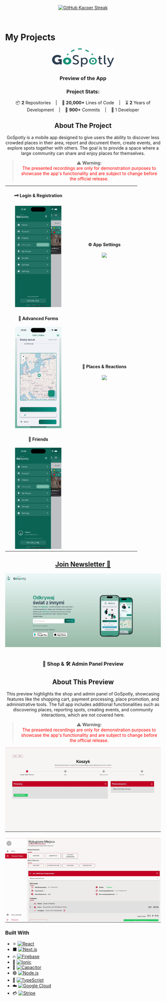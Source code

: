 <p align="center" >
  <a href="https://github.com/inform4tyk">
     <img src="https://streak-stats.demolab.com?user=inform4tyk&hide_border=true&mode=weekly&theme=vue-dark" alt="GitHub Kacper Streak" />
  </a>
</p>
<br />

# My Projects

<div align="center">
  <a href="">
    <img src="./assets/images/gospotly.svg" alt="Logo" width="200" height="60">
  </a>
  <h3 align="center">Preview of the App</h3>

<h3>Project Stats:</h3>
<div style="text-align: center;">

📦 **2** Repositories &nbsp;&nbsp; | &nbsp;&nbsp; 📝 **20,000+** Lines of Code &nbsp;&nbsp; | &nbsp;&nbsp; ⏳ **2** Years of Development &nbsp;&nbsp; | &nbsp;&nbsp; 🔨 **900+** Commits &nbsp;&nbsp; | &nbsp;&nbsp; 👤 1 Developer

</div>

## About The Project

GoSpotly is a mobile app designed to give users the ability to discover less crowded places in their area, report and document them, create events, and explore spots together with others. The goal is to provide a space where a large community can share and enjoy places for themselves.

> ⚠️ **Warning:**  
> <span style="color:red">The presented recordings are only for demonstration purposes to showcase the app's functionality and are subject to change before the official release.</span>

<div align="center">
<table>
  <tr>
    <td align="center" width="200">
      <h4>🗝️ Login & Registration</h4>
      <img src="./assets/video/app/login.gif" width="150" /><br/>
    </td>
    <td align="center" width="200">
      <h4>⚙️ App Settings</h4>
      <img src="./assets/video/app/settings.gif" width="150" /><br/>
    </td>
  </tr>
  <tr>
    <td align="center" width="200">
      <h4>📝 Advanced Forms</h4>
      <img src="./assets/video/app/form.gif" width="150" /><br/>
    </td>
    <td align="center" width="200">
      <h4>📍 Places & Reactions</h4>
      <img src="./assets/video/app/topics.gif" width="150" /><br/>
    </td>
  </tr>
  <tr>
    <td align="center" width="200">
      <h4>👥 Friends</h4>
      <img src="./assets/video/app/friends.gif" width="150" /><br/>
    </td>
  </tr>
</table>
</div>

 <a href="https://gospotly.com/">
  
  ## Join Newsletter 📝
  </a>

 <a href="https://gospotly.com/">
<img src="./assets/images/gospotly.png" width="700"/><br/>
  </a>
<br />

<div align="center">
  <h3>🛒 Shop & 🛠️ Admin Panel Preview</h3>
 
</div>

## About This Preview

This preview highlights the shop and admin panel of GoSpotly, showcasing features like the shopping cart, payment processing, place promotion, and administrative tools. The full app includes additional functionalities such as discovering places, reporting spots, creating events, and community interactions, which are not covered here.

> ⚠️ **Warning:**  
> <span style="color:red">The presented recordings are only for demonstration purposes to showcase the app's functionality and are subject to change before the official release.</span>

<div style="display: flex; flex-direction: column; justify-content: center; gap: 20px; align-items: center;">
    <img src="./assets/video/shop/cart.gif" alt="🛒 Cart System" />
    <img src="./assets/video/shop/admin.gif" alt="🛠️ Admin Panel" />
</div>

<div align="start">

### Built With

- ⚛️ [![React](https://img.shields.io/badge/React-61DAFB?style=for-the-badge&logo=react&logoColor=black)](https://react.dev)
- ⬛ [![Next.js](https://img.shields.io/badge/Next.js-000000?style=for-the-badge&logo=next.js&logoColor=white)](https://nextjs.org)
- 🔥 [![Firebase](https://img.shields.io/badge/Firebase-FFCA28?style=for-the-badge&logo=firebase&logoColor=black)](https://firebase.google.com)
- 🌊 [![Ionic](https://img.shields.io/badge/Ionic-3880FF?style=for-the-badge&logo=ionic&logoColor=white)](https://ionicframework.com)
- 🔌 [![Capacitor](https://img.shields.io/badge/Capacitor-5048E5?style=for-the-badge&logo=capacitor&logoColor=white)](https://capacitorjs.com)
- 🟢 [![Node.js](https://img.shields.io/badge/Node.js-339933?style=for-the-badge&logo=node.js&logoColor=white)](https://nodejs.org)
- 💙 [![TypeScript](https://img.shields.io/badge/TypeScript-3178C6?style=for-the-badge&logo=typescript&logoColor=white)](https://www.typescriptlang.org)
- ☁️ [![Google Cloud](https://img.shields.io/badge/Google%20Cloud-4285F4?style=for-the-badge&logo=google-cloud&logoColor=white)](https://cloud.google.com)
- 💳 [![Stripe](https://img.shields.io/badge/Stripe-635BFF?style=for-the-badge&logo=stripe&logoColor=white)](https://stripe.com)

</div>
